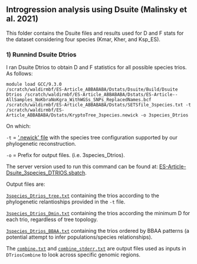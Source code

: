 ## **Introgression analysis using Dsuite (Malinsky et al. 2021)**

 This folder contains the Dsuite files and results used for D and F stats for the dataset considering four species (Kmar, Kher, and Ksp_ES).


### 1) Runnind Dsuite Dtrios

I ran Dsuite Dtrios to obtain D and F statistics for all possible species trios. As follows:
```
module load GCC/9.3.0
/scratch/waldirmbf/ES-Article_ABBABABA/Dstats/Dsuite/Build/Dsuite Dtrios /scratch/waldirmbf/ES-Article_ABBABABA/Dstats/ES-Article--AllSamples_NoKbraNoKgra_WithWGSs_SNPs_ReplacedNames.bcf /scratch/waldirmbf/ES-Article_ABBABABA/Dstats/SETSfile_3species.txt -t /scratch/waldirmbf/ES-Article_ABBABABA/Dstats/KryptoTree_3species.newick -o 3species_Dtrios

```
On which:

`-t` = ['.newick' file](KryptoTree_3species.newick) with the species tree configuration supported by our phylogenetic reconstruction.

`-o` =  Prefix for output files. (i.e. 3species_Dtrios).

The server version used to run this command can be found at: [ES-Article-Dsuite_3species_DTRIOS.sbatch](ES-Article-Dsuite_3species_DTRIOS.sbatch).

Output files are:

[`3species_Dtrios_tree.txt`](3species_Dtrios_tree.txt) containing the trios according to the phylogenetic relantioships provided in the `-t` file.

[`3species_Dtrios_Dmin.txt`](3species_Dtrios_tree.txt) containing the trios according the minimum D for each trio, regardless of tree topology.

[`3species_Dtrios_BBAA.txt`](3species_Dtrios_BBAA.txt) containing the trios ordered by BBAA patterns (a potential attempt to infer populations/species relationships).

The [`combine.txt`](3species_Dtrios_combine.txt) and [`combine_stderr.txt`](3species_Dtrios_combine_stderr.txt) are output files used as inputs in `DTriosCombine` to look across specific  genomic regions.
